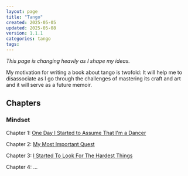 ```yaml
---
layout: page
title: "Tango"
created: 2025-05-05
updated: 2025-05-08
version: 1.1.1
categories: tango
tags:
---
```


_This page is changing heavily as I shape my ideas._

My motivation for writing a book about tango is twofold: It will help me to disassociate as I go through the challenges of mastering its craft and art and it will serve as a future memoir.

## Chapters
### Mindset
Chapter 1: [One Day I Started to Assume That I'm a Dancer]()

Chapter 2: [My Most Important Quest]()

Chapter 3: [I Started To Look For The Hardest Things]()

Chapter 4: ...
